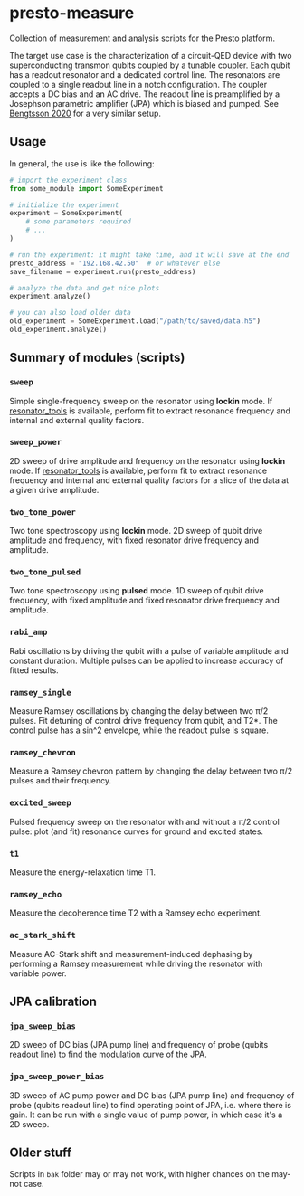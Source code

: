 # presto-measure

Collection of measurement and analysis scripts for the Presto platform.

The target use case is the characterization of a circuit-QED device with two superconducting transmon qubits coupled by
a tunable coupler. Each qubit has a readout resonator and a dedicated control line. The resonators are coupled to a
single readout line in a notch configuration. The coupler accepts a DC bias and an AC drive. The readout line is
preamplified by a Josephson parametric amplifier (JPA) which is biased and pumped. See [Bengtsson
2020](https://doi.org/10.1103/PhysRevApplied.14.034010) for a very similar setup.



## Usage

In general, the use is like the following:
```python
# import the experiment class
from some_module import SomeExperiment

# initialize the experiment
experiment = SomeExperiment(
    # some parameters required
    # ...
)

# run the experiment: it might take time, and it will save at the end
presto_address = "192.168.42.50"  # or whatever else
save_filename = experiment.run(presto_address)

# analyze the data and get nice plots
experiment.analyze()

# you can also load older data
old_experiment = SomeExperiment.load("/path/to/saved/data.h5")
old_experiment.analyze()
```



## Summary of modules (scripts)

### `sweep`
Simple single-frequency sweep on the resonator using **lockin** mode. If
[resonator_tools](https://github.com/sebastianprobst/resonator_tools) is available, perform fit to extract resonance
frequency and internal and external quality factors.

### `sweep_power`
2D sweep of drive amplitude and frequency on the resonator using **lockin** mode. If
[resonator_tools](https://github.com/sebastianprobst/resonator_tools) is available, perform fit to extract resonance
frequency and internal and external quality factors for a slice of the data at a given drive amplitude.

### `two_tone_power`
Two tone spectroscopy using **lockin** mode. 2D sweep of qubit drive amplitude and frequency, with fixed resonator
drive frequency and amplitude.

### `two_tone_pulsed`
Two tone spectroscopy using **pulsed** mode. 1D sweep of qubit drive frequency, with fixed amplitude and fixed
resonator drive frequency and amplitude.

### `rabi_amp`
Rabi oscillations by driving the qubit with a pulse of variable amplitude and constant duration. Multiple pulses can be
applied to increase accuracy of fitted results.

### `ramsey_single`
Measure Ramsey oscillations by changing the delay between two π/2 pulses. Fit detuning of control drive frequency from
qubit, and T2*. The control pulse has a sin^2 envelope, while the readout pulse is square.

### `ramsey_chevron`
Measure a Ramsey chevron pattern by changing the delay between two π/2 pulses and their frequency.

### `excited_sweep`
Pulsed frequency sweep on the resonator with and without a π/2 control pulse: plot (and fit) resonance curves for
ground and excited states.

### `t1`
Measure the energy-relaxation time T1.

### `ramsey_echo`
Measure the decoherence time T2 with a Ramsey echo experiment.

### `ac_stark_shift`
Measure AC-Stark shift and measurement-induced dephasing by performing a Ramsey measurement while driving the resonator
with variable power.



## JPA calibration

### `jpa_sweep_bias`
2D sweep of DC bias (JPA pump line) and frequency of probe (qubits readout line) to find the modulation curve of the
JPA.

### `jpa_sweep_power_bias`
3D sweep of AC pump power and DC bias (JPA pump line) and frequency of probe (qubits readout line) to find operating
point of JPA, i.e. where there is gain. It can be run with a single value of pump power, in which case it's a 2D sweep.



## Older stuff
Scripts in `bak` folder may or may not work, with higher chances on the may-not case.
